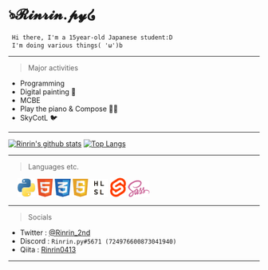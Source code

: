 <link href="./style.css" rel="stylesheet"></link>

# ঌ𝓡𝓲𝓷𝓻𝓲𝓷.𝓹𝔂໒ 
     Hi there, I'm a 15year-old Japanese student:D
     I'm doing various things( 'ω')b
___
> Major activities
* Programming
* Digital painting 🎨
* MCBE
* Play the piano & Compose 🎹🎶
* SkyCotL 🐦
___
[![Rinrin's github stats](https://github-readme-stats.vercel.app/api?username=Rinrin0413&show_icons=true&theme=gruvbox)](https://github.com/anuraghazra/github-readme-stats)
[![Top Langs](https://github-readme-stats.vercel.app/api/top-langs/?username=Rinrin0413&show_icons=true&theme=highcontrast)](https://github.com/anuraghazra/github-readme-stats)
___
> Languages etc. 


<div id="langs">
     &emsp;
     <a href="https://www.python.org/" alt="Python"><img src="static/img/python.png" alt="Python" width="36px"></a>
     <a href="https://html.spec.whatwg.org/" alt="HTML"><img src="static/img/html.png" alt="HTML" width="31.5px"></a>
     <a href="https://www.w3.org/TR/CSS/#css" alt="CSS"><img src="static/img/css.png" alt="CSS" width="31.5px"></a>
     <a href="https://www.ecma-international.org/publications-and-standards/standards/ecma-262/" alt="JS"><img src="static/img/js.png" alt="JS" width="31.5px""></a>
     <a href="https://docs.microsoft.com/en-us/windows/win32/direct3dhlsl/dx-graphics-hlsl" alt="HLSL"><img src="static/img/hlsl.png" alt="HLSL" width="36px"></a>
     <a href="https://svelte.dev/" alt="Svelte"><img src="static/img/svelte.png" alt="Svelte" width="31.5px"></a>
     <a href="https://sass-lang.com/" alt="SCSS"><img src="static/img/scss.png" alt="SCSS" width="43.5px"></a>
</div>

___
> Socials
* Twitter : [@Rinrin_2nd](https://twitter.com/Rinrin_2nd)
* Discord : `Rinrin.py#5671 (724976600873041940)`
* Qiita : [Rinrin0413](https://qiita.com/Rinrin0413)
___